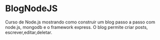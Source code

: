 # BlogNodeJS
Curso de Node.js mostrando como construir um blog passo a passo com node.js, mongodb e o framework express. O blog permite criar posts, escrever,editar,deletar.
